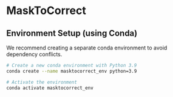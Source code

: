 # MaskToCorrect

## Environment Setup (using Conda)

We recommend creating a separate conda environment to avoid dependency conflicts.

```bash
# Create a new conda environment with Python 3.9
conda create --name masktocorrect_env python=3.9

# Activate the environment
conda activate masktocorrect_env

